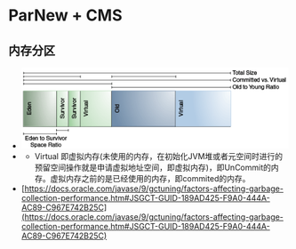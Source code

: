 # ParNew + CMS
## 内存分区
- <img src = "./pics/jsgct_dt_006_prm_gn_sz_new.png"/>
- + Virtual 即虚拟内存(未使用的内存，在初始化JVM堆或者元空间时进行的预留空间操作就是申请虚拟地址空间，即虚拟内存)，即UnCommit的内存。虚拟内存之前的是已经使用的内存，即commited的内存。
- [https://docs.oracle.com/javase/9/gctuning/factors-affecting-garbage-collection-performance.htm#JSGCT-GUID-189AD425-F9A0-444A-AC89-C967E742B25C](https://docs.oracle.com/javase/9/gctuning/factors-affecting-garbage-collection-performance.htm#JSGCT-GUID-189AD425-F9A0-444A-AC89-C967E742B25C)